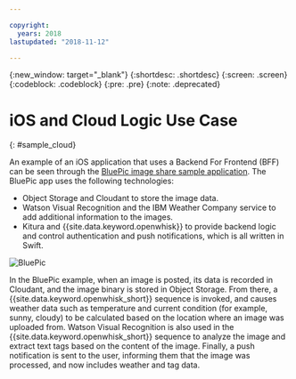 ```yaml
---

copyright:
  years: 2018
lastupdated: "2018-11-12"

---
```

{:new_window: target="_blank"}
{:shortdesc: .shortdesc}
{:screen: .screen}
{:codeblock: .codeblock}
{:pre: .pre}
{:note: .deprecated}

# iOS and Cloud Logic Use Case
{: #sample_cloud}

An example of an iOS application that uses a Backend For Frontend (BFF) can be seen through the [BluePic image share sample application](https://github.com/IBM/BluePic). The BluePic app uses the following technologies:

* Object Storage and Cloudant to store the image data.
* Watson Visual Recognition and the IBM Weather Company service to add additional information to the images.
* Kitura and {{site.data.keyword.openwhisk}} to provide backend logic and control authentication and push notifications, which is all written in Swift.

![BluePic](images/cloudlogic.png "BluePic Flow")

In the BluePic example, when an image is posted, its data is recorded in Cloudant, and the image binary is stored in Object Storage. From there, a {{site.data.keyword.openwhisk_short}} sequence is invoked, and causes weather data such as temperature and current condition (for example, sunny, cloudy) to be calculated based on the location where an image was uploaded from. Watson Visual Recognition is also used in the {{site.data.keyword.openwhisk_short}} sequence to analyze the image and extract text tags based on the content of the image. Finally, a push notification is sent to the user, informing them that the image was processed, and now includes weather and tag data.
